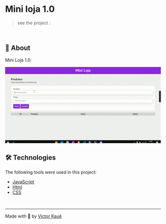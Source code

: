 # Mini loja 1.0


> see the project : 

<br>

## :dart: About ##

 Mini Loja 1.0:

 <img src="./.github/mini-loja1.0.gif">

<br>

## 🛠️ Technologies

The following tools were used in this project:

- [JavaScript](https://developer.mozilla.org/pt-BR/docs/Web/JavaScript) 
- [Html](https://developer.mozilla.org/pt-BR/docs/Web/HTML/Element/html/)  
- [CSS](https://developer.mozilla.org/pt-BR/docs/Web/CSS)  

<br>

---
Made with 💜 by [Victor Kauê ](https://github.com/vtkaue)
